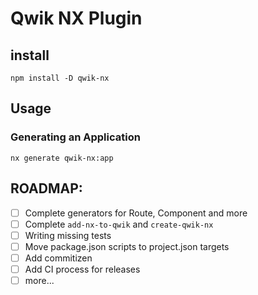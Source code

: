 # Qwik NX Plugin

## install

```
npm install -D qwik-nx
```

## Usage

### Generating an Application
```
nx generate qwik-nx:app
```

## ROADMAP:

* [ ] Complete generators for Route, Component and more
* [ ] Complete `add-nx-to-qwik` and `create-qwik-nx`
* [ ] Writing missing tests
* [ ] Move package.json scripts to project.json targets
* [ ] Add commitizen
* [ ] Add CI process for releases
* [ ] more...
